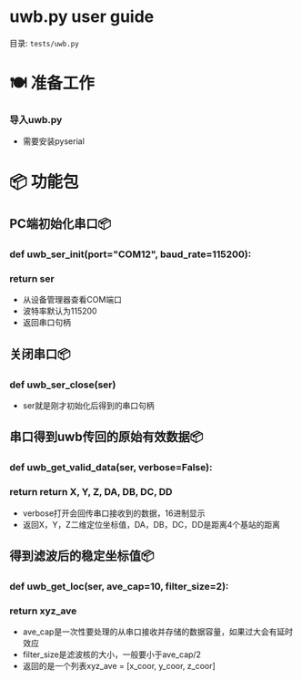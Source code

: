 # uwb.py user guide

目录: `tests/uwb.py`

# 🍽️ 准备工作

### 导入uwb.py

- 需要安装pyserial

# 📦 功能包
## PC端初始化串口📦
### def uwb_ser_init(port="COM12", baud_rate=115200):
### return ser
- 从设备管理器查看COM端口
- 波特率默认为115200
- 返回串口句柄

## 关闭串口📦
### def uwb_ser_close(ser)
- ser就是刚才初始化后得到的串口句柄

## 串口得到uwb传回的原始有效数据📦
### def uwb_get_valid_data(ser, verbose=False):
### return return X, Y, Z, DA, DB, DC, DD
- verbose打开会回传串口接收到的数据，16进制显示
- 返回X，Y，Z二维定位坐标值，DA，DB，DC，DD是距离4个基站的距离

## 得到滤波后的稳定坐标值📦
### def uwb_get_loc(ser, ave_cap=10, filter_size=2):
### return xyz_ave
- ave_cap是一次性要处理的从串口接收并存储的数据容量，如果过大会有延时效应
- filter_size是滤波核的大小，一般要小于ave_cap/2
- 返回的是一个列表xyz_ave = [x_coor, y_coor, z_coor]
